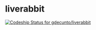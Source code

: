 liverabbit
==========


[ ![Codeship Status for gdecunto/liverabbit](https://codeship.io/projects/8c570280-fbf4-0131-9c0c-6695216aa8a8/status)](https://codeship.io/projects/29285)